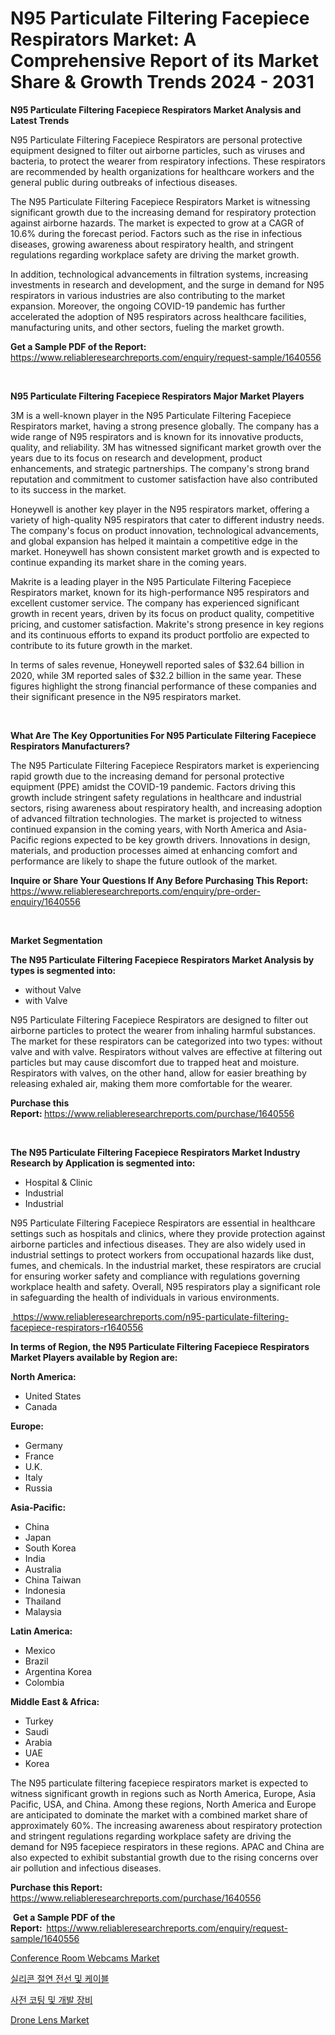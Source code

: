 <p><h1>N95 Particulate Filtering Facepiece Respirators Market: A Comprehensive Report of its Market Share & Growth Trends 2024 - 2031</h1></p><p><strong>N95 Particulate Filtering Facepiece Respirators Market Analysis and Latest Trends</strong></p>
<p><p>N95 Particulate Filtering Facepiece Respirators are personal protective equipment designed to filter out airborne particles, such as viruses and bacteria, to protect the wearer from respiratory infections. These respirators are recommended by health organizations for healthcare workers and the general public during outbreaks of infectious diseases.</p><p>The N95 Particulate Filtering Facepiece Respirators Market is witnessing significant growth due to the increasing demand for respiratory protection against airborne hazards. The market is expected to grow at a CAGR of 10.6% during the forecast period. Factors such as the rise in infectious diseases, growing awareness about respiratory health, and stringent regulations regarding workplace safety are driving the market growth.</p><p>In addition, technological advancements in filtration systems, increasing investments in research and development, and the surge in demand for N95 respirators in various industries are also contributing to the market expansion. Moreover, the ongoing COVID-19 pandemic has further accelerated the adoption of N95 respirators across healthcare facilities, manufacturing units, and other sectors, fueling the market growth.</p></p>
<p><strong>Get a Sample PDF of the Report:&nbsp;</strong> <a href="https://www.reliableresearchreports.com/enquiry/request-sample/1640556">https://www.reliableresearchreports.com/enquiry/request-sample/1640556</a></p>
<p>&nbsp;</p>
<p><strong>N95 Particulate Filtering Facepiece Respirators Major Market Players</strong></p>
<p><p>3M is a well-known player in the N95 Particulate Filtering Facepiece Respirators market, having a strong presence globally. The company has a wide range of N95 respirators and is known for its innovative products, quality, and reliability. 3M has witnessed significant market growth over the years due to its focus on research and development, product enhancements, and strategic partnerships. The company's strong brand reputation and commitment to customer satisfaction have also contributed to its success in the market.</p><p>Honeywell is another key player in the N95 respirators market, offering a variety of high-quality N95 respirators that cater to different industry needs. The company's focus on product innovation, technological advancements, and global expansion has helped it maintain a competitive edge in the market. Honeywell has shown consistent market growth and is expected to continue expanding its market share in the coming years.</p><p>Makrite is a leading player in the N95 Particulate Filtering Facepiece Respirators market, known for its high-performance N95 respirators and excellent customer service. The company has experienced significant growth in recent years, driven by its focus on product quality, competitive pricing, and customer satisfaction. Makrite's strong presence in key regions and its continuous efforts to expand its product portfolio are expected to contribute to its future growth in the market.</p><p>In terms of sales revenue, Honeywell reported sales of $32.64 billion in 2020, while 3M reported sales of $32.2 billion in the same year. These figures highlight the strong financial performance of these companies and their significant presence in the N95 respirators market.</p></p>
<p>&nbsp;</p>
<p><strong>What Are The Key Opportunities For N95 Particulate Filtering Facepiece Respirators Manufacturers?</strong></p>
<p><p>The N95 Particulate Filtering Facepiece Respirators market is experiencing rapid growth due to the increasing demand for personal protective equipment (PPE) amidst the COVID-19 pandemic. Factors driving this growth include stringent safety regulations in healthcare and industrial sectors, rising awareness about respiratory health, and increasing adoption of advanced filtration technologies. The market is projected to witness continued expansion in the coming years, with North America and Asia-Pacific regions expected to be key growth drivers. Innovations in design, materials, and production processes aimed at enhancing comfort and performance are likely to shape the future outlook of the market.</p></p>
<p><strong>Inquire or Share Your Questions If Any Before Purchasing This Report:</strong> <a href="https://www.reliableresearchreports.com/enquiry/pre-order-enquiry/1640556">https://www.reliableresearchreports.com/enquiry/pre-order-enquiry/1640556</a></p>
<p>&nbsp;</p>
<p><strong>Market Segmentation</strong></p>
<p><strong>The N95 Particulate Filtering Facepiece Respirators Market Analysis by types is segmented into:</strong></p>
<p><ul><li>without Valve</li><li>with Valve</li></ul></p>
<p><p>N95 Particulate Filtering Facepiece Respirators are designed to filter out airborne particles to protect the wearer from inhaling harmful substances. The market for these respirators can be categorized into two types: without valve and with valve. Respirators without valves are effective at filtering out particles but may cause discomfort due to trapped heat and moisture. Respirators with valves, on the other hand, allow for easier breathing by releasing exhaled air, making them more comfortable for the wearer.</p></p>
<p><strong>Purchase this Report:&nbsp;</strong><a href="https://www.reliableresearchreports.com/purchase/1640556">https://www.reliableresearchreports.com/purchase/1640556</a></p>
<p>&nbsp;</p>
<p><strong>The N95 Particulate Filtering Facepiece Respirators Market Industry Research by Application is segmented into:</strong></p>
<p><ul><li>Hospital & Clinic</li><li>Industrial</li><li>Industrial</li></ul></p>
<p><p>N95 Particulate Filtering Facepiece Respirators are essential in healthcare settings such as hospitals and clinics, where they provide protection against airborne particles and infectious diseases. They are also widely used in industrial settings to protect workers from occupational hazards like dust, fumes, and chemicals. In the industrial market, these respirators are crucial for ensuring worker safety and compliance with regulations governing workplace health and safety. Overall, N95 respirators play a significant role in safeguarding the health of individuals in various environments.</p></p>
<p><a href="https://www.reliableresearchreports.com/n95-particulate-filtering-facepiece-respirators-r1640556">&nbsp;https://www.reliableresearchreports.com/n95-particulate-filtering-facepiece-respirators-r1640556</a></p>
<p><strong>In terms of Region, the N95 Particulate Filtering Facepiece Respirators Market Players available by Region are:</strong></p>
<p>
    <p> <strong> North America: </strong>
        <ul>
            <li>United States</li>
            <li>Canada</li>
        </ul>
        </p> 
    <p> <strong> Europe: </strong>
        <ul>
            <li>Germany</li>
            <li>France</li>
            <li>U.K.</li>
            <li>Italy</li>
            <li>Russia</li>
        </ul>
        </p> 
    <p> <strong> Asia-Pacific: </strong>
        <ul>
            <li>China</li>
            <li>Japan</li>
            <li>South Korea</li>
            <li>India</li>
            <li>Australia</li>
            <li>China Taiwan</li>
            <li>Indonesia</li>
            <li>Thailand</li>
            <li>Malaysia</li>
        </ul>
        </p> 
    <p> <strong> Latin America: </strong>
        <ul>
            <li>Mexico</li>
            <li>Brazil</li>
            <li>Argentina Korea</li>
            <li>Colombia</li>
        </ul>
        </p> 
    <p> <strong> Middle East & Africa: </strong>
        <ul>
            <li>Turkey</li>
            <li>Saudi</li>
            <li>Arabia</li>
            <li>UAE</li>
            <li>Korea</li>
        </ul>
    </p>
    </p>
<p><p>The N95 particulate filtering facepiece respirators market is expected to witness significant growth in regions such as North America, Europe, Asia Pacific, USA, and China. Among these regions, North America and Europe are anticipated to dominate the market with a combined market share of approximately 60%. The increasing awareness about respiratory protection and stringent regulations regarding workplace safety are driving the demand for N95 facepiece respirators in these regions. APAC and China are also expected to exhibit substantial growth due to the rising concerns over air pollution and infectious diseases.</p></p>
<p><strong>Purchase this Report: </strong><a href="https://www.reliableresearchreports.com/purchase/1640556">https://www.reliableresearchreports.com/purchase/1640556</a></p>
<p>&nbsp;<strong>Get a Sample PDF of the Report:&nbsp;&nbsp;</strong><a href="https://www.reliableresearchreports.com/enquiry/request-sample/1640556">https://www.reliableresearchreports.com/enquiry/request-sample/1640556</a></p>
<p><strong></strong></p>
<p><p><a href="https://github.com/abdillahsp58/Market-Research-Report-List-1/blob/main/conference-room-webcams-market.md">Conference Room Webcams Market</a></p><p><a href="https://github.com/PercyHagernes9778/Market-Research-Report-List-2/blob/main/8485729152974.md">실리콘 절연 전선 및 케이블</a></p><p><a href="https://github.com/rsg307664904/Market-Research-Report-List-2/blob/main/8653579152973.md">사전 코팅 및 개발 장비</a></p><p><a href="https://github.com/irjbaube82/Market-Research-Report-List-1/blob/main/drone-lens-market.md">Drone Lens Market</a></p></p>